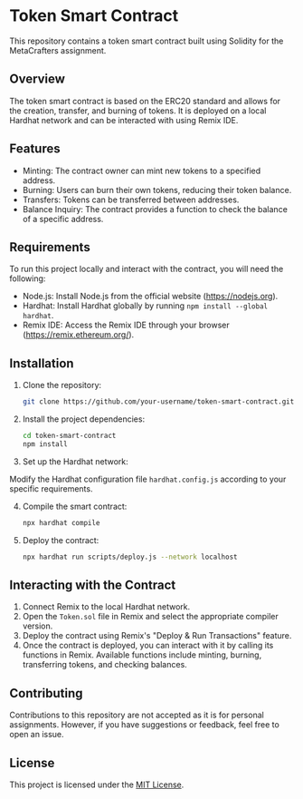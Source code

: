 # Token Smart Contract

This repository contains a token smart contract built using Solidity for the MetaCrafters assignment.

## Overview

The token smart contract is based on the ERC20 standard and allows for the creation, transfer, and burning of tokens. It is deployed on a local Hardhat network and can be interacted with using Remix IDE.

## Features

- Minting: The contract owner can mint new tokens to a specified address.
- Burning: Users can burn their own tokens, reducing their token balance.
- Transfers: Tokens can be transferred between addresses.
- Balance Inquiry: The contract provides a function to check the balance of a specific address.

## Requirements

To run this project locally and interact with the contract, you will need the following:

- Node.js: Install Node.js from the official website (https://nodejs.org).
- Hardhat: Install Hardhat globally by running `npm install --global hardhat`.
- Remix IDE: Access the Remix IDE through your browser (https://remix.ethereum.org/).

## Installation

1. Clone the repository:

   ```bash
   git clone https://github.com/your-username/token-smart-contract.git

2. Install the project dependencies:

   ```bash
   cd token-smart-contract
   npm install
3. Set up the Hardhat network:

Modify the Hardhat configuration file `hardhat.config.js` according to your specific requirements.

4. Compile the smart contract:

   ```bash
   npx hardhat compile

5. Deploy the contract:

   ```bash
   npx hardhat run scripts/deploy.js --network localhost

## Interacting with the Contract

1. Connect Remix to the local Hardhat network.
2. Open the `Token.sol` file in Remix and select the appropriate compiler version.
3. Deploy the contract using Remix's "Deploy & Run Transactions" feature.
4. Once the contract is deployed, you can interact with it by calling its functions in Remix. Available functions include minting, burning, transferring tokens, and checking balances.

## Contributing

Contributions to this repository are not accepted as it is for personal assignments. However, if you have suggestions or feedback, feel free to open an issue.

## License

This project is licensed under the [MIT License](LICENSE).
